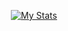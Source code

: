 <p align="center">
  <a href="https://github.com/kashparty">
    <img align="center" src="https://github-readme-stats.vercel.app/api?username=joseph-rance&theme=nord&count_private=true&show_icons=true" alt="My Stats" >
  </a>
<p/>
